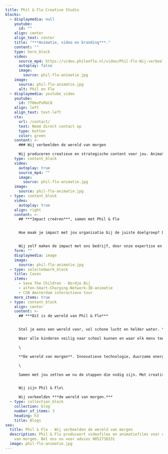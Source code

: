 ```yaml
---
title: Phil & Flo Creative Studio
blocks:
  - displaymedia: null
    youtube:
      id: ""
    align: center
    align_text: center
    title: "***Animatie, video en branding***."
    content: ""
    type: hero_block
    video:
      source_mp4: https://video.philenflo.nl/video/Phil-Flo-Wij-verbeelden-de-wereld-van-morgen.mp4
      autoplay: false
      image:
        source: phil-flo-animatie.jpg
    image:
      source: phil-flo-animatie.jpg
      alt: Phil en Flo
  - displaymedia: youtube_video
    youtube:
      id: 7TOmvPxRGC8
    align: left
    align_text: text-left
    cta:
      url: /contact/
      text: Neem direct contact op
      type: button
      color: green
    content: >-
      ### Wij verbeelden de wereld van morgen

      Wij produceren creatieve en strategische content voor jou. Animatiefilms, videofilms, virtual reality, augmented reality en interactieve film helpen jou om impact te maken.
    type: content_block
    video:
      autoplay: true
      source_mp4: ""
      image:
        source: phil-flo-animatie.jpg
    image:
      source: phil-flo-animatie.jpg
  - type: content_block
    video:
      autoplay: true
    align: right
    content: >-
      ## ***Impact creëren***, samen met Phil & Flo


      Hoe maak je impact met jou organisatie bij de juiste doelgroep? Dat zijn de vragen die we met ons team beantwoorden. We zijn vanaf het begin betrokken als strategisch partner en branding expert. Naast de videocontent maken we grafische uitingen, logo designs en realiseren we de complete rebranding voor je organisatie.


      Wij zelf maken de impact met ons bedrijf, door onze expertise en kennis in te zetten voor de bedrijven die in onze ogen de wereld van morgen vertegenwoordigen.
    form: ""
    displaymedia: image
    image:
      source: phil-flo-animatie.jpg
  - type: selectedwork_block
    title: Cases
    items:
      - Save The Children - Bordje Bij
      - alfen-Smart-Charging-Network-3D-animatie
      - CSB Amsterdam interactieve tour
    more_items: true
  - type: content_block
    align: center
    content: >-
      ## ***Dit is de wereld van Phil & Flo***


      Stel je eens een wereld voor, vol schone lucht en helder water. \

      Waar alle kinderen veilig naar school kunnen en waar elk mens toegang heeft tot de beste zorg. \

      \

      **De wereld van morgen**. Innovatieve technologie, duurzame energie, onderwijs, zorg, goede doelen en fair food. Dat zijn in onze ogen de sectoren die het verschil gaan maken.\

      \

      Samen met jou zetten we nu de stappen die nodig zijn. Met creativiteit en het meest krachtige communicatiemiddel dat onze voorouders al gebruikten: **visualisatie**. In het verleden met grotschilderingen, nu met waanzinnige [2D animaties](https://www.philenflo.nl/2d-animatie/), [3D animaties](https://www.philenflo.nl/3-d-animatie-laten-maken/), [video](https://www.philenflo.nl/oplossingen/video-laten-maken/), [Virtual Reality](https://www.philenflo.nl/oplossingen/virtual-reality/) en [interactieve video’s](https://www.philenflo.nl/oplossingen/interactieve-video/). Samen met jou, vormen wij het beste en leukste team, voor een goede transitie naar een prachtige toekomst.


      Wij zijn Phil & Flo\

      Wij verbeelden ***de wereld van morgen.***
  - type: collection_block
    collection: blog
    number_of_items: 3
    heading: h3
    title: Blogs
seo:
  title: Phil & Flo · Wij verbeelden de wereld van morgen
  description: Phil & Flo produceert videofilms en animatiefilms voor de wereld
    van morgen. Bel ons nu voor advies 0852738331
  image: phil-flo-animatie.jpg
---
```

